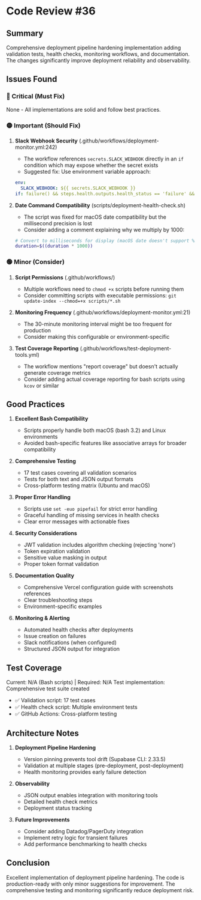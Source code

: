 # Code Review #36

## Summary

Comprehensive deployment pipeline hardening implementation adding validation tests, health checks, monitoring workflows, and documentation. The changes significantly improve deployment reliability and observability.

## Issues Found

### 🔴 Critical (Must Fix)

None - All implementations are solid and follow best practices.

### 🟡 Important (Should Fix)

1. **Slack Webhook Security** (.github/workflows/deployment-monitor.yml:242)
   - The workflow references `secrets.SLACK_WEBHOOK` directly in an `if` condition which may expose whether the secret exists
   - Suggested fix: Use environment variable approach:

   ```yaml
   env:
     SLACK_WEBHOOK: ${{ secrets.SLACK_WEBHOOK }}
   if: failure() && steps.health.outputs.health_status == 'failure' && env.SLACK_WEBHOOK != ''
   ```

2. **Date Command Compatibility** (scripts/deployment-health-check.sh)
   - The script was fixed for macOS date compatibility but the millisecond precision is lost
   - Consider adding a comment explaining why we multiply by 1000:
   ```bash
   # Convert to milliseconds for display (macOS date doesn't support %3N)
   duration=$((duration * 1000))
   ```

### 🟢 Minor (Consider)

1. **Script Permissions** (.github/workflows/)
   - Multiple workflows need to `chmod +x` scripts before running them
   - Consider committing scripts with executable permissions: `git update-index --chmod=+x scripts/*.sh`

2. **Monitoring Frequency** (.github/workflows/deployment-monitor.yml:21)
   - The 30-minute monitoring interval might be too frequent for production
   - Consider making this configurable or environment-specific

3. **Test Coverage Reporting** (.github/workflows/test-deployment-tools.yml)
   - The workflow mentions "report coverage" but doesn't actually generate coverage metrics
   - Consider adding actual coverage reporting for bash scripts using `kcov` or similar

## Good Practices

1. **Excellent Bash Compatibility**
   - Scripts properly handle both macOS (bash 3.2) and Linux environments
   - Avoided bash-specific features like associative arrays for broader compatibility

2. **Comprehensive Testing**
   - 17 test cases covering all validation scenarios
   - Tests for both text and JSON output formats
   - Cross-platform testing matrix (Ubuntu and macOS)

3. **Proper Error Handling**
   - Scripts use `set -euo pipefail` for strict error handling
   - Graceful handling of missing services in health checks
   - Clear error messages with actionable fixes

4. **Security Considerations**
   - JWT validation includes algorithm checking (rejecting 'none')
   - Token expiration validation
   - Sensitive value masking in output
   - Proper token format validation

5. **Documentation Quality**
   - Comprehensive Vercel configuration guide with screenshots references
   - Clear troubleshooting steps
   - Environment-specific examples

6. **Monitoring & Alerting**
   - Automated health checks after deployments
   - Issue creation on failures
   - Slack notifications (when configured)
   - Structured JSON output for integration

## Test Coverage

Current: N/A (Bash scripts) | Required: N/A
Test implementation: Comprehensive test suite created

- ✅ Validation script: 17 test cases
- ✅ Health check script: Multiple environment tests
- ✅ GitHub Actions: Cross-platform testing

## Architecture Notes

1. **Deployment Pipeline Hardening**
   - Version pinning prevents tool drift (Supabase CLI: 2.33.5)
   - Validation at multiple stages (pre-deployment, post-deployment)
   - Health monitoring provides early failure detection

2. **Observability**
   - JSON output enables integration with monitoring tools
   - Detailed health check metrics
   - Deployment status tracking

3. **Future Improvements**
   - Consider adding Datadog/PagerDuty integration
   - Implement retry logic for transient failures
   - Add performance benchmarking to health checks

## Conclusion

Excellent implementation of deployment pipeline hardening. The code is production-ready with only minor suggestions for improvement. The comprehensive testing and monitoring significantly reduce deployment risk.
